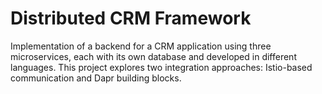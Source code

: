 # Distributed CRM Framework
Implementation of a backend for a CRM application using three microservices, each with its own database and developed in different languages. This project explores two integration approaches: Istio-based communication and Dapr building blocks.
